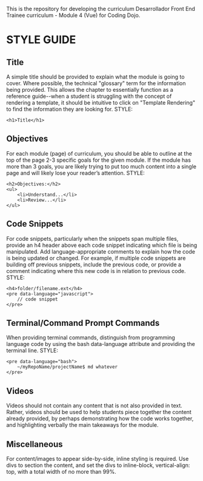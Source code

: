 This is the repository for developing the curriculum Desarrollador Front End Trainee curriculum - Module 4 (Vue) for Coding Dojo.


STYLE GUIDE
===========
Title
-----
A simple title should be provided to explain what the module is going to cover. Where possible, the technical "glossary" term for the information being provided. This allows the chapter to essentially function as a reference guide--when a student is struggling with the concept of rendering a template, it should be intuitive to click on "Template Rendering" to find the information they are looking for.
STYLE:
```
<h1>Title</h1>
```

Objectives
----------
For each module (page) of curriculum, you should be able to outline at the top of the page 2-3 specific goals for the given module. If the module has more than 3 goals, you are likely trying to put too much content into a single page and will likely lose your reader’s attention.
STYLE:
```
<h2>Objectives:</h2>
<ul>
    <li>Understand...</li>
    <li>Review...</li>
</ul>
```

Code Snippets
-------------
For code snippets, particularly when the snippets span multiple files, provide an h4 header above each code snippet indicating which file is being manipulated. Add language-appropriate comments to explain how the code is being updated or changed. For example, if multiple code snippets are building off previous snippets, include the previous code, or provide a comment indicating where this new code is in relation to previous code.
STYLE:
```
<h4>folder/filename.ext</h4>
<pre data-language="javascript">
    // code snippet
</pre>
```

Terminal/Command Prompt Commands
--------------------------------
When providing terminal commands, distinguish from programming language code by using the bash data-language attribute and providing the terminal line.
STYLE:
```
<pre data-language="bash">
    ~/myRepoName/projectName$ md whatever
</pre>
```

Videos
------
Videos should not contain any content that is not also provided in text. Rather, videos should be used to help students piece together the content already provided, by perhaps demonstrating how the code works together, and highlighting verbally the main takeaways for the module.

Miscellaneous
-------------
For content/images to appear side-by-side, inline styling is required. Use divs to section the content, and set the divs to inline-block, vertical-align: top, with a total width of no more than 99%.